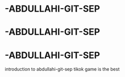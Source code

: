 # -ABDULLAHI-GIT-SEP
# -ABDULLAHI-GIT-SEP
# -ABDULLAHI-GIT-SEP
introduction to abdullahi-git-sep
tikok game is the best
